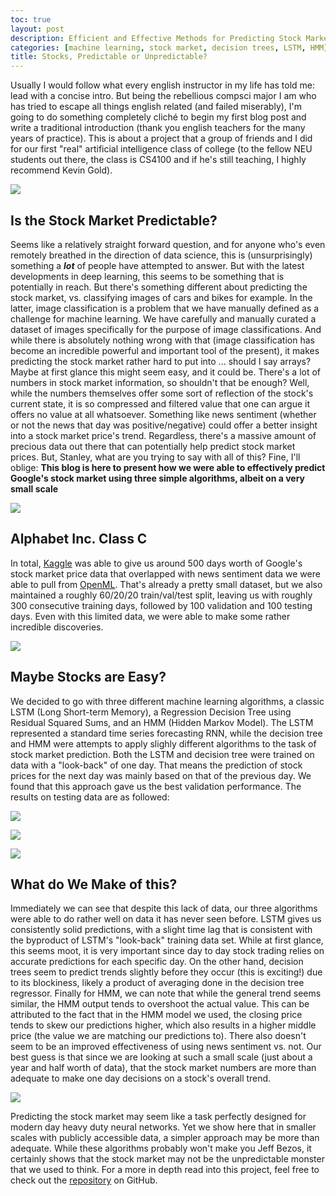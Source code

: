 ```yaml
---
toc: true
layout: post
description: Efficient and Effective Methods for Predicting Stock Market Prices.
categories: [machine learning, stock market, decision trees, LSTM, HMM]
title: Stocks, Predictable or Unpredictable?
---
```

Usually I would follow what every english instructor in my life has told me: lead with a concise intro. But being the rebellious compsci major I am who has tried to escape all things english related (and failed miserably), I'm going to do something completely cliché to begin my first blog post and write a traditional introduction (thank you english teachers for the many years of practice). This is about a project that a group of friends and I did for our first "real" artificial intelligence class of college (to the fellow NEU students out there, the class is CS4100 and if he's still teaching, I highly recommend Kevin Gold). 

![](https://i.imgur.com/64xV8Aw.jpeg)

## Is the Stock Market Predictable?
Seems like a relatively straight forward question, and for anyone who's even remotely breathed in the direction of data science, this is (unsurprisingly) something a ***lot*** of people have attempted to answer. But with the latest developments in deep learning, this seems to be something that is potentially in reach. But there's something different about predicting the stock market, vs. classifying images of cars and bikes for example. In the latter, image classification is a problem that we have manually defined as a challenge for machine learning. We have carefully and manually curated a dataset of images specifically for the purpose of image classifications. And while there is absolutely nothing wrong with that (image classification has become an incredible powerful and important tool of the present), it makes predicting the stock market rather hard to put into ... should I say arrays? Maybe at first glance this might seem easy, and it could be. There's a lot of numbers in stock market information, so shouldn't that be enough? Well, while the numbers themselves offer some sort of reflection of the stock's current state, it is so compressed and filtered value that one can argue it offers no value at all whatsoever. Something like news sentiment (whether or not the news that day was positive/negative) could offer a better insight into a stock market price's trend. Regardless, there's a massive amount of precious data out there that can potentially help predict stock market prices. But, Stanley, what are you trying to say with all of this? Fine, I'll oblige: **This blog is here to present how we were able to effectively predict Google's stock market using three simple algorithms, albeit on a very small scale**

![](https://i.imgur.com/n3Kqv71.png)

## Alphabet Inc. Class C
In total, [Kaggle](https://www.kaggle.com/borismarjanovic/price-volume-data-for-all-us-stocks-etfs) was able to give us around 500 days worth of Google's stock market price data that overlapped with news sentiment data we were able to pull from [OpenML](https://www.openml.org/d/4545). That's already a pretty small dataset, but we also maintained a roughly 60/20/20 train/val/test split, leaving us with roughly 300 consecutive training days, followed by 100 validation and 100 testing days. Even with this limited data, we were able to make some rather incredible discoveries.

![](https://i.imgur.com/dVUyPz7.png)

## Maybe Stocks are Easy?
We decided to go with three different machine learning algorithms, a classic LSTM (Long Short-term Memory), a Regression Decision Tree using Residual Squared Sums, and an HMM (Hidden Markov Model). The LSTM represented a standard time series forecasting RNN, while the decision tree and HMM were attempts to apply slighly different algorithms to the task of stock market prediction. Both the LSTM and decision tree were trained on data with a "look-back" of one day. That means the prediction of stock prices for the next day was mainly based on that of the previous day. We found that this approach gave us the best validation performance. The results on testing data are as followed:

![](https://i.imgur.com/Vkeaspm.png)

![](https://i.imgur.com/E9IcUy0.png)

![](https://i.imgur.com/xPUodGQ.png)

## What do We Make of this?
Immediately we can see that despite this lack of data, our three algorithms were able to do rather well on data it has never seen before. LSTM gives us consistently solid predictions, with a slight time lag that is consistent with the byproduct of LSTM's "look-back" training data set. While at first glance, this seems moot, it is very important since day to day stock trading relies on accurate predictions for each specific day. On the other hand, decision trees seem to predict trends slightly before they occur (this is exciting!) due to its blockiness, likely a product of averaging done in the decision tree regressor. Finally for HMM, we can note that while the general trend seems similar, the HMM output tends to overshoot the actual value. This can be attributed to the fact that in the HMM model we used, the closing price tends to skew our predictions higher, which also results in a higher middle price (the value we are matching our predictions to). There also doesn't seem to be an improved effectiveness of using news sentiment vs. not. Our best guess is that since we are looking at such a small scale (just about a year and half worth of data), that the stock market numbers are more than adequate to make one day decisions on a stock's overall trend.

![](https://i.imgur.com/QgViAR8.jpeg)

Predicting the stock market may seem like a task perfectly designed for modern day heavy duty neural networks. Yet we show here that in smaller scales with publicly accessible data, a simpler approach may be more than adequate. While these algorithms probably won't make you Jeff Bezos, it certainly shows that the stock market may not be the unpredictable monster that we used to think. For a more in depth read into this project, feel free to check out the [repository](https://github.com/stanleykywu/Predicting-Stocks) on GitHub.
